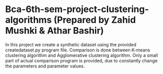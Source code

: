 # Bca-6th-sem-project-clustering-algorithms (Prepared by Zahid Mushki & Athar Bashir)
In this project we create a synthetic dataset using the provided createdataset.py program file.
Comparison is done between K-means clustering algorithm and Agglomerative clustering algorithm.
Only a small part of actual comparison program is provided, due to constantly change the parameters and parameter values.
